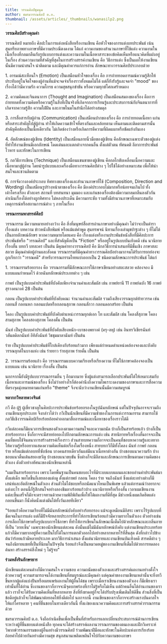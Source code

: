 ```yaml
---
title: วรรณศิลป์ชุมนุม
author: ชมรมวรรณศิลป์ ต.อ.
thumbnail: /assets/articles/_thumbnails/wanasilp2.png
---
```


**วรรณศิลป์สร้างคุณค่า**

วรรณศิลป์ หมายถึง ศิลปะในการแต่งหนังสือหรืองานเขียน
คือหัวใจของการแต่งบทประพันธ์ เน้นสุนทรียภาพทางภาษาที่มีความประณีตงดงาม
ได้แก่ ความงามของสำนวนภาษาที่ใช้แต่ง
ความงามในเนื้อเรื่องที่กลมกลืนกับรูปแบบการแต่งและความงามในเนื้อหาสาระของข้อคิดเห็นหรือแนวคิดที่แฝงอยู่ในเรื่อง
ส่วนความงามที่สำคัญที่สุดในการสร้างสรรค์งานเขียน คือ วิธีการแต่ง
ซึ่งเป็นผลให้งานเขียนนั้นมีความน่าสนใจ น่าติดตาม
และมีคุณค่าควรแก่การอ่าน ลักษณะทางวรรณศิลป์ประกอบด้วย

1\. อารมณ์สะเทือนใจ (Emotion) เป็นเสมือนหัวใจของเรื่อง คือ
การถ่ายทอดอารมณ์ความรู้สึกให้ประทับอยู่ในจิตใจของผู้อ่านที่แม้จะจดจำเรื่องราวทั้งหมดไม่ได้
แต่ก็ยังรับรู้และจดจำ "mood" ของเรื่องได้ว่ามีความรัก ความโกรธ
ความสุขสนุกขำขัน หรือความทุกข์โศกเศร้าหมอง

2\. ความคิดและจินตนาการ (Thought and Imagination)
เป็นเสมือนสมองของเรื่อง
คือการถ่ายทอดทั้งความคิดหรือความรู้ในสิ่งที่เป็นจริงที่เกิดจากการเรียนรู้และประสบการณ์กับจินตนาการที่เกิดจากความรู้สึก
ความใฝ่ฝัน และภาพในมโนสำนึกได้อย่างสมดุล

3\. การสื่อสารกับผู้อ่าน (Communication) เป็นเสมือนปากของเรื่อง คือ
การถ่ายทอดเนื้อหา แก่นหรือสาระสำคัญไปสู่ผู้อ่าน
ทำให้เกิดความเข้าใจที่ตรงกันและคล้อยตาม เห็นตามและติดตามสารนั้น
สำคัญคือต้องเป็นเนื้อเดียวกัน
ไม่เกิดช่องว่างหรือเกิดการตีความที่ผิดแผกหรือขัดแย้งกันเอง

4\. อัตลักษณ์ของผู้เขียน (Identity) เป็นเสมือนลายนิ้วมือของผู้เขียน
คือลักษณะเฉพาะตัวของผู้แต่งที่ทำให้งานเขียนมีเอกลักษณ์
โดดเด่นและแตกต่างจากคนอื่น ตั้งแต่ตัวตน ทัศนคติ ลีลาการประพันธ์ โวหาร
และทักษะในการเขียน

5\. กลวิธีการเขียน (Technique) เป็นเสมือนแขนขาของผู้เขียน
คือกลไกขับเคลื่อนเนื้อความและเนื้อหามาสู่ผู้อ่าน
โดยนำรูปแบบและเครื่องมือทางวรรณศิลป์ต่าง ๆ ไปใช้ได้อย่างเหมาะสม
เพื่อให้น่าสนใจและชวนติดตาม

6\. การจัดวางองค์ประกอบ ทิศทางของเรื่องและสำนวนภาษาที่ใช้ (Composition,
Direction and Wording) เป็นเสมือนรูปร่างหน้าตาของเรื่อง คือ
มีองค์ประกอบไม่มากหรือน้อยจนเกินไป ทั้งเค้าโครงเรื่อง ตัวละคร สถานที่
บทสนทนา มุมมอง และแก่นของเรื่องต้องมีความกลมกลืนลงตัวกัน
ดำเนินเรื่องได้อย่างถูกทิศทาง ไม่หลงประเด็น มีความกระชับ
รวมทั้งมีสำนวนภาษาที่เหมาะสมกับเหตุการณ์หรือสถานการณ์ต่าง ๆ ภายในเรื่อง

**วรรณกรรมพาสรรค์ศิลป์**

วรรณกรรม มีความหมายอย่างกว้าง คือ
สิ่งที่มนุษย์สื่อสารผ่านภาษาอย่างมีคุณค่า ไม่ว่าจะเป็นตำรา เรื่องแต่ง
บทความ ข่าวหนังสือพิมพ์ หรือแม้แต่คำพูด สุนทรพจน์
นิทานเรื่องเล่ามุขปาฐะต่าง ๆ ที่ไม่ได้เป็นลายลักษณ์อักษร
หากความหมายโดยแคบ คือ
เรื่องแต่งหรืองานประพันธ์หนังสือที่มีศิลปะการประพันธ์หรือ "วรรณศิลป์"
และที่สำคัญคือเป็น "Fiction" หรืออยู่ในรูปแบบบันเทิงคดี เช่น นวนิยาย
เรื่องสั้น บทกวี บทละคร เป็นต้น มีคุณค่าทางวรรณศิลป์ คือ
มีกลวิธีการนำเสนอที่มีชั้นเชิง ภาษาสละสลวย มีคุณค่าต่อผู้อ่านและสังคม
วรรณกรรมที่มีคุณค่าทางวรรณศิลป์อย่างมากจนได้รับการยกย่องจะถูกเรียกว่า
"วรรณคดี" สำหรับวรรณกรรมไทยแบ่งออกเป็น 2 ชนิดตามลักษณะการประพันธ์ ได้แก่

1\. วรรณกรรมร้อยกรอง คือ วรรณกรรมที่มีลักษณะการใช้ภาษาเขียนอย่างสละสลวย
คล้องจอง มีแบบแผนกำหนดไว้ ด้วยฉันทลักษณ์ประเภทต่าง ๆ เช่น

กาพย์ เป็นรูปแบบคำประพันธ์ที่บังคับเพียงจำนวนคำและสัมผัส เช่น กาพย์ยานี
11 กาพย์ฉบัง 16 กาพย์สุรางคนางค์ 28 เป็นต้น

กลอน เป็นรูปแบบคำประพันธ์ที่บังคับคณะ จำนวนคำและสัมผัส
รวมถึงเสียงวรรณยุกต์ท้ายวรรค เช่น กลอนสี่ กลอนหก กลอนแปดหรือกลอนสุภาพ
กลอนสักวา กลอนดอกสร้อย เป็นต้น

โคลง เป็นรูปแบบคำประพันธ์ที่บังคับตำแหน่งวรรณยุกต์เอก โท และสัมผัส เช่น
โคลงสี่สุภาพ โคลงสามสุภาพ โคลงสองสุภาพ โคลงดั้น เป็นต้น

ฉันท์ เป็นรูปแบบคำประพันธ์ที่บังคับเสียงหนัก-เบาของพยางค์ (ครุ-ลหุ) เช่น
อินทรวิเชียรฉันท์ วสันตดิลกฉันท์ อีทิสังฉันท์ วิชชุมมาลาฉันท์ เป็นต้น

ร่าย เป็นรูปแบบคำประพันธ์ที่ใกล้เคียงกับร้อยแก้วมาก
เพียงแต่กำหนดตำแหน่งคล้องจองและบังคับวรรณยุกต์ในบางแห่ง เช่น ร่ายยาว
ร่ายสุภาพ ร่ายดั้น เป็นต้น

2\. วรรณกรรมร้อยแก้ว คือ วรรณกรรมแบบความเรียงหรือเรียงความ
ที่ไม่ใช้ภาษาคล้องจองเป็นแบบแผน เช่น นวนิยาย เรื่องสั้น เป็นต้น

นอกจากนี้ยังมีรูปแบบวรรณกรรมอื่น ๆ อีกมากมาย
ซึ่งผู้แต่งสามารถเลือกประพันธ์ได้ให้เหมาะสมกับเนื้อหาและอารมณ์ของเรื่อง
ซึ่งไม่ว่าอย่างไรก็ต้องคำนึงถึงความไพเราะงดงามของภาษาและการสื่อความที่ตรงจุดมุ่งหมายตามแก่นหรือ
"theme" จึงจะนับว่างานเขียนนั้นมีความสมบูรณ์

**หลากกวีหลายดวงจินต์**

กวี คือ ผู้รู้ ผู้เชี่ยวชาญในศิลปะการประพันธ์บทร้อยกรองในรูปฉันทลักษณ์
แต่ในปัจจุบันอาจจะรวมถึงงานเขียนทุกประเภท จึงกล่าวได้ว่า
กวีเป็นนักเขียนที่มีความช่ำชองในการแต่งวรรณกรรม
สามารถใช้กลวิธีเชิงวรรณศิลป์เรียงร้อยถ้อยคำออกมาสื่ออารมณ์และเนื้อหาของเรื่องราวได้ดี

กวีแต่ละคนก็มีแนวการเขียนของตัวเองตามความสนใจและความถนัด
บ้างก็เป็นสายร้อยแก้ว บ้างก็เป็นสายร้อยกรอง
ซึ่งก็อาจจะมีสายย่อยลงไปอีกตามลักษณะการแต่ง เช่น
สายนิยายหรือเรื่องสั้นอาจจะเป็นคนที่ชอบใช้จินตนาการสร้างสรรค์เรื่องราว
ส่วนสายบทความก็อาจจะเป็นคนที่ชอบหาความรู้และอยากให้ความรู้หรืออยากแสดงความคิดเห็นต่อเรื่องใดเรื่องหนึ่ง
สายบทกวีก็มีทั้งโคลง ฉันท์ กาพย์ กลอน ร่าย หรือแม้แต่กลบทที่ซับซ้อน
บางคนสายเดียวกันแต่มีแนวเนื้อหาต่างกัน บ้างชอบแนวความรัก
บ้างชอบแนวตื่นเต้นสยองขวัญ บ้างชอบแนวขบขัน
ซึ่งต่างก็จะมีลีลาและลักษณะการเขียนตามความคิดของตัวเอง
ดังตัวอย่างทัศนะของนักเขียนเหล่านี้

"ผมเป็นสายร้อยกรอง
เพราะโดยพื้นฐานเป็นคนชอบอะไรที่มีระบบแบบแผนและชอบอ่านคำประพันธ์มาตั้งแต่เด็ก
พอโตขึ้นก็เลยลองแต่งดู ตั้งแต่กาพย์ กลอน โคลง ร่าย จนถึงฉันท์
ซึ่งแต่ละอย่างต่างก็มีเสน่ห์และอัตลักษณ์ในตัวเอง
ส่วนตัวไม่ได้ชอบหรือถนัดแนวไหนเป็นพิเศษ แล้วแต่อารมณ์ว่าอยากจะแต่งอะไร
ตอนนี้ก็รู้สึกสนใจอย่างลองชิมลางร้อยแก้วบ้าง แนวนิยายหรือเรื่องสั้น
เวลาผมเขียนงานแต่ละชิ้นเสร็จก็มักจะตรวจทานด้วยความพิถีพิถันเพื่อให้ได้ผลงานที่ดีที่สุด
มีช่วงหนึ่งผมเกิดฮิตแต่งกลอนขึ้นมา
ก็นั่งคิดนั่งแต่งมันได้ทั้งวันเลยทีเดียว"

"ร้อยแก้วคือความเรียงที่ไม่มีฉันทลักษณ์บังคับอย่างร้อยกรอง
แม้จะดูเหมือนมีอิสระ เพราะไร้รูปแบบที่ชัดเจนในการแต่ง
แต่ก็มีปัจจัยหลายประการที่ทำให้การเขียนร้อยแก้วมีความยากในตัวเอง
ตัวอย่างเช่น การเลือกใช้ภาษาหรือรูปแบบการใช้ภาษา
ที่ทำให้การเขียนในลักษณะนี้เต็มไปด้วยลักษณะและกลิ่นอายที่เป็น 'ลายเซ็น'
เฉพาะของนักเขียนแต่ละคน ดังนั้นแม้ไม่มีฉันทลักษณ์บังคับ
แต่งานเขียนประเภทร้อยแก้วก็มีความยากอยู่ที่ความเป็นไปได้ในการแตกตัวออกไปอย่างหลากหลายไร้ที่สิ้นสุด
ดังที่กล่าวไปข้างต้นว่าร้อยแก้วมีหลายประเภท มากวิธีการนำเสนอ
ตั้งแต่นวนิยายและงานเขียนบันเทิงคดี สารคดีต่าง ๆ
จนถึงนิยายแชทที่เป็นที่นิยมในปัจจุบัน
ร้อยแก้วจึงเป็นหมวดหมู่ของงานเขียนที่เต็มไปด้วยการทดลอง ค้นหา
สร้างสรรค์สิ่งใหม่ ๆ ไม่รู้จบ"

**ร่วมหลั่งรินอักษรธาร**

นักเขียนแต่ละคนต่างก็มีความสนใจ ความชอบ
ความถนัดของตัวเองและสร้างสรรค์ผลงานอย่างตั้งใจด้วยความรู้
ความสามารถจนได้งานเขียนที่สมบูรณ์และมีคุณค่า
แต่คุณค่าของงานเขียนเหล่านั้นจะยิ่งทวีขึ้นหากผู้แต่งแบ่งปันหรือเผยแพร่ผลงานให้ผู้อื่นได้ชม
เพราะเมื่อเราเขียนงานของตัวเอง ก็มีเพียงเราเท่านั้นที่ได้อ่าน
ซึ่งงานของเราก็อาจจะมีจุดบกพร่องที่เราไม่รู้หรือไม่เห็น
แต่ถ้าคนอื่นได้อ่านงานของเราแล้ว เราก็จะได้รับความคิดเห็นที่หลากหลาย
สิ่งที่ยังขาดอยู่ก็จะได้ปรับปรุงเพิ่มเติมให้ดีขึ้น
ส่วนสิ่งที่เป็นข้อดีอยู่แล้วก็จะได้พัฒนาต่อยอดให้ยิ่งดีต่อไป นอกจากนี้
งานเขียนของเราก็อาจจะสร้างแรงบันดาลใจให้แก่ใครหลาย ๆ
คนที่ชื่นชอบในทางเดียวกันนี้
ทั้งแง่ของแนวความคิดและการสร้างสรรค์วรรณกรรมด้วย

ชมรมวรรณศิลป์ ต.อ.
จึงถือกำเนิดขึ้นเพื่อเป็นพื้นที่สำหรับการแลกเปลี่ยนประสบการณ์ด้านการเขียนระหว่างผู้ที่ชื่นชอบแต่งหนังสือ
ทุกคนจะได้สร้างสรรค์ผลงานวรรณกรรมของตนเองและฝึกวิเคราะห์วิพากษ์วรรณกรรมของผู้อื่นอย่างมีวรรณศิลป์
ร่วมพัฒนาฝีมือและทักษะในศิลปะแห่งการเรียงร้อยถ้อยคำไปด้วยกันอย่างมีความสุข
สนุกสนานเพลิดเพลินใจไปกับความงามของภาษา

